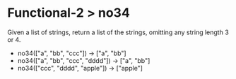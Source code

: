 # Functional-2 > no34

Given a list of strings, return a list of the strings, omitting any string length 3 or 4.

- no34(["a", "bb", "ccc"]) → ["a", "bb"]
- no34(["a", "bb", "ccc", "dddd"]) → ["a", "bb"]
- no34(["ccc", "dddd", "apple"]) → ["apple"]